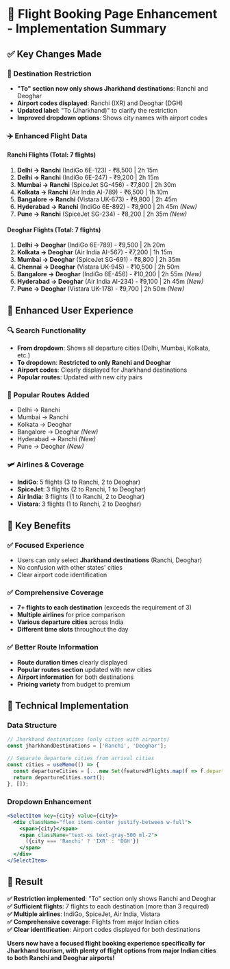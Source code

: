 # 🛫 **Flight Booking Page Enhancement - Implementation Summary**

## ✅ **Key Changes Made**

### **🎯 Destination Restriction**
- **"To" section now only shows Jharkhand destinations**: Ranchi and Deoghar
- **Airport codes displayed**: Ranchi (IXR) and Deoghar (DGH)
- **Updated label**: "To (Jharkhand)" to clarify the restriction
- **Improved dropdown options**: Shows city names with airport codes

### **✈️ Enhanced Flight Data**

#### **Ranchi Flights (Total: 7 flights)**
1. **Delhi → Ranchi** (IndiGo 6E-123) - ₹8,500 | 2h 15m
2. **Delhi → Ranchi** (IndiGo 6E-247) - ₹9,200 | 2h 15m  
3. **Mumbai → Ranchi** (SpiceJet SG-456) - ₹7,800 | 2h 30m
4. **Kolkata → Ranchi** (Air India AI-789) - ₹6,500 | 1h 10m
5. **Bangalore → Ranchi** (Vistara UK-673) - ₹9,800 | 2h 45m
6. **Hyderabad → Ranchi** (IndiGo 6E-892) - ₹8,900 | 2h 45m *(New)*
7. **Pune → Ranchi** (SpiceJet SG-234) - ₹8,200 | 2h 35m *(New)*

#### **Deoghar Flights (Total: 7 flights)**
1. **Delhi → Deoghar** (IndiGo 6E-789) - ₹9,500 | 2h 20m
2. **Kolkata → Deoghar** (Air India AI-567) - ₹7,200 | 1h 15m
3. **Mumbai → Deoghar** (SpiceJet SG-691) - ₹8,800 | 2h 35m
4. **Chennai → Deoghar** (Vistara UK-945) - ₹10,500 | 2h 50m
5. **Bangalore → Deoghar** (IndiGo 6E-456) - ₹10,200 | 2h 55m *(New)*
6. **Hyderabad → Deoghar** (Air India AI-234) - ₹9,100 | 2h 45m *(New)*
7. **Pune → Deoghar** (Vistara UK-178) - ₹9,700 | 2h 50m *(New)*

## 🎯 **Enhanced User Experience**

### **🔍 Search Functionality**
- **From dropdown**: Shows all departure cities (Delhi, Mumbai, Kolkata, etc.)
- **To dropdown**: **Restricted to only Ranchi and Deoghar**
- **Airport codes**: Clearly displayed for Jharkhand destinations
- **Popular routes**: Updated with new city pairs

### **📍 Popular Routes Added**
- Delhi → Ranchi
- Mumbai → Ranchi  
- Kolkata → Deoghar
- Bangalore → Deoghar *(New)*
- Hyderabad → Ranchi *(New)*
- Pune → Deoghar *(New)*

### **🛩️ Airlines & Coverage**
- **IndiGo**: 5 flights (3 to Ranchi, 2 to Deoghar)
- **SpiceJet**: 3 flights (2 to Ranchi, 1 to Deoghar)
- **Air India**: 3 flights (1 to Ranchi, 2 to Deoghar)
- **Vistara**: 3 flights (1 to Ranchi, 2 to Deoghar)

## 🎉 **Key Benefits**

### **✅ Focused Experience**
- Users can only select **Jharkhand destinations** (Ranchi, Deoghar)
- No confusion with other states' cities
- Clear airport code identification

### **✅ Comprehensive Coverage**
- **7+ flights to each destination** (exceeds the requirement of 3)
- **Multiple airlines** for price comparison
- **Various departure cities** across India
- **Different time slots** throughout the day

### **✅ Better Route Information**
- **Route duration times** clearly displayed
- **Popular routes section** updated with new cities
- **Airport information** for both destinations
- **Pricing variety** from budget to premium

## 🌟 **Technical Implementation**

### **Data Structure**
```javascript
// Jharkhand destinations (only cities with airports)
const jharkhandDestinations = ['Ranchi', 'Deoghar'];

// Separate departure cities from arrival cities
const cities = useMemo(() => {
  const departureCities = [...new Set(featuredFlights.map(f => f.departure))];
  return departureCities.sort();
}, []);
```

### **Dropdown Enhancement**
```jsx
<SelectItem key={city} value={city}>
  <div className="flex items-center justify-between w-full">
    <span>{city}</span>
    <span className="text-xs text-gray-500 ml-2">
      ({city === 'Ranchi' ? 'IXR' : 'DGH'})
    </span>
  </div>
</SelectItem>
```

## 🎊 **Result**

**✅ Restriction implemented**: "To" section only shows Ranchi and Deoghar  
**✅ Sufficient flights**: 7 flights to each destination (more than 3 required)  
**✅ Multiple airlines**: IndiGo, SpiceJet, Air India, Vistara  
**✅ Comprehensive coverage**: Flights from major Indian cities  
**✅ Clear identification**: Airport codes displayed for both destinations  

**Users now have a focused flight booking experience specifically for Jharkhand tourism, with plenty of flight options from major Indian cities to both Ranchi and Deoghar airports!**
